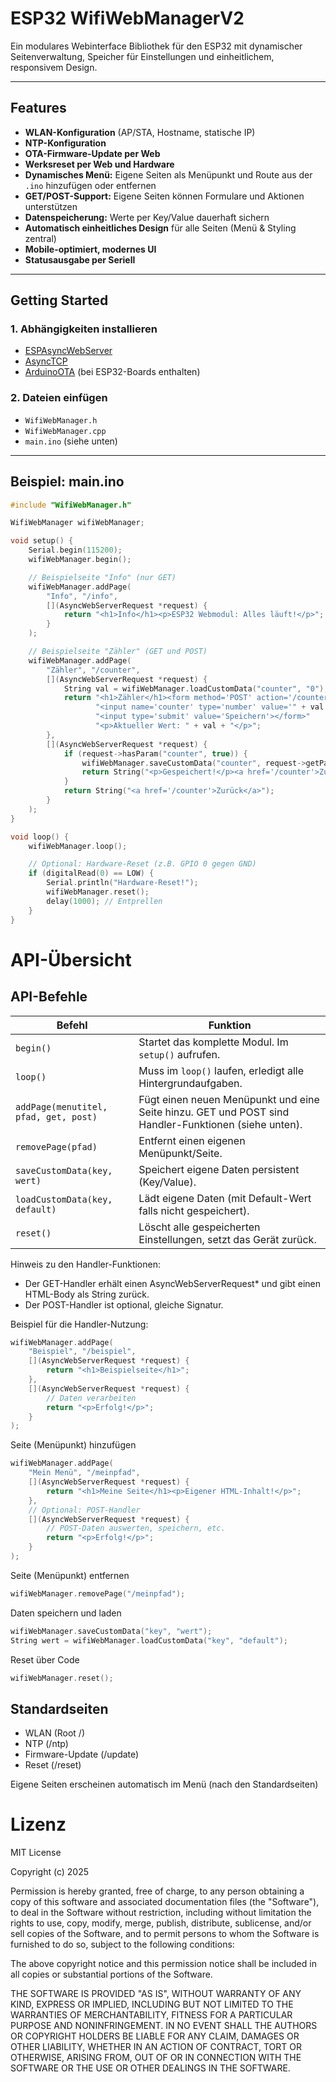 # ESP32 WifiWebManagerV2

Ein modulares Webinterface Bibliothek für den ESP32 mit dynamischer Seitenverwaltung, Speicher für Einstellungen und einheitlichem, responsivem Design.

---

## Features

- **WLAN-Konfiguration** (AP/STA, Hostname, statische IP)
- **NTP-Konfiguration**
- **OTA-Firmware-Update per Web**
- **Werksreset per Web und Hardware**
- **Dynamisches Menü:** Eigene Seiten als Menüpunkt und Route aus der `.ino` hinzufügen oder entfernen
- **GET/POST-Support:** Eigene Seiten können Formulare und Aktionen unterstützen
- **Datenspeicherung:** Werte per Key/Value dauerhaft sichern
- **Automatisch einheitliches Design** für alle Seiten (Menü & Styling zentral)
- **Mobile-optimiert, modernes UI**
- **Statusausgabe per Seriell**

---

## Getting Started

### 1. Abhängigkeiten installieren

- [ESPAsyncWebServer](https://github.com/me-no-dev/ESPAsyncWebServer)
- [AsyncTCP](https://github.com/me-no-dev/AsyncTCP)
- [ArduinoOTA](https://github.com/esp8266/Arduino/tree/master/libraries/ArduinoOTA) (bei ESP32-Boards enthalten)

### 2. Dateien einfügen

- `WifiWebManager.h`
- `WifiWebManager.cpp`
- `main.ino` (siehe unten)

---

## Beispiel: main.ino

```cpp
#include "WifiWebManager.h"

WifiWebManager wifiWebManager;

void setup() {
    Serial.begin(115200);
    wifiWebManager.begin();

    // Beispielseite "Info" (nur GET)
    wifiWebManager.addPage(
        "Info", "/info",
        [](AsyncWebServerRequest *request) {
            return "<h1>Info</h1><p>ESP32 Webmodul: Alles läuft!</p>";
        }
    );

    // Beispielseite "Zähler" (GET und POST)
    wifiWebManager.addPage(
        "Zähler", "/counter",
        [](AsyncWebServerRequest *request) {
            String val = wifiWebManager.loadCustomData("counter", "0");
            return "<h1>Zähler</h1><form method='POST' action='/counter'>"
                   "<input name='counter' type='number' value='" + val + "'>"
                   "<input type='submit' value='Speichern'></form>"
                   "<p>Aktueller Wert: " + val + "</p>";
        },
        [](AsyncWebServerRequest *request) {
            if (request->hasParam("counter", true)) {
                wifiWebManager.saveCustomData("counter", request->getParam("counter", true)->value());
                return String("<p>Gespeichert!</p><a href='/counter'>Zurück</a>");
            }
            return String("<a href='/counter'>Zurück</a>");
        }
    );
}

void loop() {
    wifiWebManager.loop();

    // Optional: Hardware-Reset (z.B. GPIO 0 gegen GND)
    if (digitalRead(0) == LOW) {
        Serial.println("Hardware-Reset!");
        wifiWebManager.reset();
        delay(1000); // Entprellen
    }
}
```

# API-Übersicht

## API-Befehle

| Befehl                                   | Funktion                                                                                              |
|-------------------------------------------|-------------------------------------------------------------------------------------------------------|
| `begin()`                                | Startet das komplette Modul. Im `setup()` aufrufen.                                                   |
| `loop()`                                 | Muss im `loop()` laufen, erledigt alle Hintergrundaufgaben.                                           |
| `addPage(menutitel, pfad, get, post)`     | Fügt einen neuen Menüpunkt und eine Seite hinzu. GET und POST sind Handler-Funktionen (siehe unten).  |
| `removePage(pfad)`                        | Entfernt einen eigenen Menüpunkt/Seite.                                                               |
| `saveCustomData(key, wert)`               | Speichert eigene Daten persistent (Key/Value).                                                        |
| `loadCustomData(key, default)`            | Lädt eigene Daten (mit Default-Wert falls nicht gespeichert).                                         |
| `reset()`                                | Löscht alle gespeicherten Einstellungen, setzt das Gerät zurück.                                      |

Hinweis zu den Handler-Funktionen:

- Der GET-Handler erhält einen AsyncWebServerRequest* und gibt einen HTML-Body als String zurück.
- Der POST-Handler ist optional, gleiche Signatur.

Beispiel für die Handler-Nutzung:

```cpp
wifiWebManager.addPage(
    "Beispiel", "/beispiel",
    [](AsyncWebServerRequest *request) {
        return "<h1>Beispielseite</h1>";
    },
    [](AsyncWebServerRequest *request) {
        // Daten verarbeiten
        return "<p>Erfolg!</p>";
    }
);
```

Seite (Menüpunkt) hinzufügen

```cpp
wifiWebManager.addPage(
    "Mein Menü", "/meinpfad",
    [](AsyncWebServerRequest *request) {
        return "<h1>Meine Seite</h1><p>Eigener HTML-Inhalt!</p>";
    },
    // Optional: POST-Handler
    [](AsyncWebServerRequest *request) {
        // POST-Daten auswerten, speichern, etc.
        return "<p>Erfolg!</p>";
    }
);
```

Seite (Menüpunkt) entfernen

```cpp
wifiWebManager.removePage("/meinpfad");
```

Daten speichern und laden

```cpp
wifiWebManager.saveCustomData("key", "wert");
String wert = wifiWebManager.loadCustomData("key", "default");
```

Reset über Code

```cpp
wifiWebManager.reset();
```

## Standardseiten

- WLAN (Root /)
- NTP (/ntp)
- Firmware-Update (/update)
- Reset (/reset)

Eigene Seiten erscheinen automatisch im Menü (nach den Standardseiten)

# Lizenz

MIT License

Copyright (c) 2025

Permission is hereby granted, free of charge, to any person obtaining a copy
of this software and associated documentation files (the "Software"), to deal
in the Software without restriction, including without limitation the rights
to use, copy, modify, merge, publish, distribute, sublicense, and/or sell
copies of the Software, and to permit persons to whom the Software is
furnished to do so, subject to the following conditions:

The above copyright notice and this permission notice shall be included in all
copies or substantial portions of the Software.

THE SOFTWARE IS PROVIDED "AS IS", WITHOUT WARRANTY OF ANY KIND, EXPRESS OR
IMPLIED, INCLUDING BUT NOT LIMITED TO THE WARRANTIES OF MERCHANTABILITY,
FITNESS FOR A PARTICULAR PURPOSE AND NONINFRINGEMENT. IN NO EVENT SHALL THE
AUTHORS OR COPYRIGHT HOLDERS BE LIABLE FOR ANY CLAIM, DAMAGES OR OTHER
LIABILITY, WHETHER IN AN ACTION OF CONTRACT, TORT OR OTHERWISE, ARISING FROM,
OUT OF OR IN CONNECTION WITH THE SOFTWARE OR THE USE OR OTHER DEALINGS IN THE
SOFTWARE.

